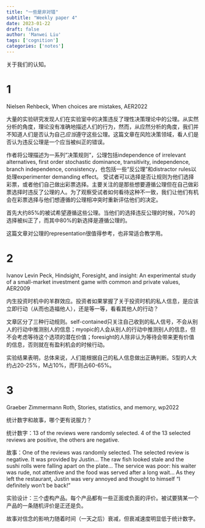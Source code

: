 ```yaml
---
title: "一些是非对错"
subtitle: "Weekly paper 4"
date: 2023-01-22
draft: false
author: 'Manwei Liu'
tags: ['cognition'] 
categories: ['notes']
---
```


关于我们的认知。

# 1
Nielsen Rehbeck, When choices are mistakes, AER2022

大量的实验研究发现人们在实验室中的决策违反了理性决策理论中的公理。从实然分析的角度，理论没有准确地描述人们的行为，然而，从应然分析的角度，我们并不知道人们是否认为自己*应当*遵守这些公理。这篇文章在风险决策领域，看人们是否认为违反公理是一个应当被纠正的错误。

作者将公理描述为一系列”决策规则”，公理包括independence of irrelevant alternatives, first order stochastic dominance, transitivity, independence, branch independence, consistency，也包括一些“反公理”和distractor rules以处理experimenter demanding effect。 受试者可以选择是否让规则为他们选择彩票，或者他们自己做出彩票选择。主要关注的是那些想要遵循公理但在自己做彩票选择时违反了公理的人。为了观察受试者如何看待这种不一致，我们让他们有机会在彩票选择与他们想遵循的公理相冲突时重新评估他们的决定。

首先大约85%的被试希望遵循这些公理。当他们的选择违反公理的时候，70%的选择被纠正了，而其中80%的新选择是遵循公理的。

这篇文章对公理的representation很值得参考，也非常适合教学用。

# 2
Ivanov Levin Peck, Hindsight, Foresight, and insight: An experimental study of a small-market investment game with common and private values, AER2009

内生投资时机中的羊群效应。投资者如果掌握了关于投资时机的私人信息，是应该立即行动（从而也造福他人），还是等一等，看看其他人的行动？

文章区分了三种行动规则。self-contained只关注自己收到的私人信号，不会从别人的行动中推测别人的信息；myopic的人会从别人的行动中推测别人的信息，但不会考虑等待这个选项的潜在价值；foresight的人除非认为等待会带来更有价值的信息，否则就在有盈利机会的时候行动。

实验结果表明，总体来说，人们能根据自己的私人信息做出正确判断。S型的人大约占20-25%，M占10%，而F则占60-65%。

# 3
Graeber Zimmermann Roth, Stories, statistics, and memory, wp2022

统计数字和故事，哪个更有说服力？

统计数字：13 of the reviews were randomly selected. 4 of the 13 selected reviews are positive, the others are negative. 

故事：One of the reviews was randomly selected. The selected review is negative. It was provided by Justin… The raw fish looked stale and the sushi rolls were falling apart on the plate… The service was poor: his waiter was rude, not attentive and the food was served after a long wait… As they left the restaurant, Justin was very annoyed and thought to himself “I definitely won’t be back!” 

实验设计：三个虚构产品。每个产品都有一些正面或负面的评价。被试要猜某一个产品的一条随机评价是正还是负。

故事对信念的影响力随着时间（一天之后）衰减，但衰减速度明显低于统计数字。